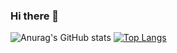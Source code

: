 ### Hi there 👋


![Anurag's GitHub stats](https://github-readme-stats.vercel.app/api?username=Phu0903&show_icons=true&theme=synthwave)
[![Top Langs](https://github-readme-stats.vercel.app/api/top-langs/?username=Phu0903&layout=dark)](https://github.com/anuraghazra/github-readme-stats)


